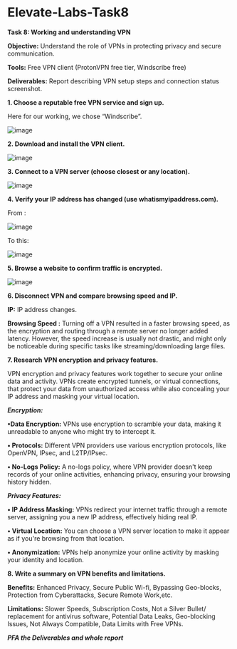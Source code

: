 # Elevate-Labs-Task8

**Task 8: Working and understanding VPN**

**Objective:** Understand the role of VPNs in protecting privacy and secure communication.

**Tools:** Free VPN client (ProtonVPN free tier, Windscribe free)

**Deliverables:** Report describing VPN setup steps and connection status screenshot.



**1. Choose a reputable free VPN service and sign up.**

Here for our working, we chose “Windscribe”.

![image](https://github.com/user-attachments/assets/501db504-8d75-4ad1-8279-11a00a22c375)

**2. Download and install the VPN client.**

![image](https://github.com/user-attachments/assets/966cecaf-8592-4350-9485-8715ce7a7e50)

**3. Connect to a VPN server (choose closest or any location).**

![image](https://github.com/user-attachments/assets/d0f2fb35-2919-47e6-81e7-f64a09457b7d)

**4. Verify your IP address has changed (use whatismyipaddress.com).**

From : 

![image](https://github.com/user-attachments/assets/9325b667-3a24-4cdd-ae53-81b5ce5a4edc)

To this:

![image](https://github.com/user-attachments/assets/90ea5168-36c0-4ce3-b28e-9efa951996d2)

**5. Browse a website to confirm traffic is encrypted.**

![image](https://github.com/user-attachments/assets/669b8b60-2cfc-47fb-9f36-43aeb952f3e3)

**6. Disconnect VPN and compare browsing speed and IP.**

**IP:** IP address changes. 

**Browsing Speed :** Turning off a VPN resulted in a faster browsing speed, as the encryption and routing through a remote server no longer added latency. 
However, the speed increase is usually not drastic, and might only be noticeable during specific tasks like streaming/downloading large files. 

**7. Research VPN encryption and privacy features.**

VPN encryption and privacy features work together to secure your online data and activity. 
VPNs create encrypted tunnels, or virtual connections, that protect your data from unauthorized access while also concealing your IP address and masking your virtual location.

**_Encryption:_** 

**•Data Encryption:** VPNs use encryption to scramble your data, making it unreadable to anyone who might try to intercept it.

**•	Protocols:** Different VPN providers use various encryption protocols, like OpenVPN, IPsec, and L2TP/IPsec. 

**•	No-Logs Policy:** A no-logs policy, where VPN provider doesn't keep records of your online activities, enhancing privacy, ensuring your browsing history hidden. 

**_Privacy Features:_**

**•	IP Address Masking:** VPNs redirect your internet traffic through a remote server, assigning you a new IP address, effectively hiding real IP.

**•	Virtual Location:** You can choose a VPN server location to make it appear as if you're browsing from that location. 

**•	Anonymization:** VPNs help anonymize your online activity by masking your identity and location.

 
**8. Write a summary on VPN benefits and limitations.**

**Benefits:**
Enhanced Privacy, Secure Public Wi-fi, Bypassing Geo-blocks, Protection from Cyberattacks, Secure Remote Work,etc.

**Limitations:**
Slower Speeds, Subscription Costs, Not a Silver Bullet/ replacement for antivirus software, Potential Data Leaks, Geo-blocking Issues, Not Always Compatible,	Data Limits with Free VPNs.



**_PFA the Deliverables and whole report_**
